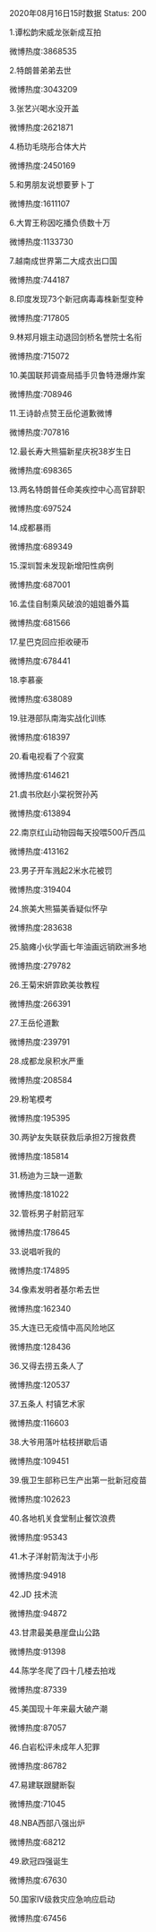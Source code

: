 2020年08月16日15时数据
Status: 200

1.谭松韵宋威龙张新成互拍

微博热度:3868535

2.特朗普弟弟去世

微博热度:3043209

3.张艺兴喝水没开盖

微博热度:2621871

4.杨玏毛晓彤合体大片

微博热度:2450169

5.和男朋友说想要萝卜丁

微博热度:1611107

6.大胃王称因吃播负债数十万

微博热度:1133730

7.越南成世界第二大成衣出口国

微博热度:744187

8.印度发现73个新冠病毒毒株新型变种

微博热度:717805

9.林郑月娥主动退回剑桥名誉院士名衔

微博热度:715072

10.美国联邦调查局插手贝鲁特港爆炸案

微博热度:708946

11.王诗龄点赞王岳伦道歉微博

微博热度:707816

12.最长寿大熊猫新星庆祝38岁生日

微博热度:698365

13.两名特朗普任命美疾控中心高官辞职

微博热度:697524

14.成都暴雨

微博热度:689349

15.深圳暂未发现新增阳性病例

微博热度:687001

16.孟佳自制乘风破浪的姐姐番外篇

微博热度:681566

17.星巴克回应拒收硬币

微博热度:678441

18.李慕豪

微博热度:638089

19.驻港部队南海实战化训练

微博热度:618397

20.看电视看了个寂寞

微博热度:614621

21.虞书欣赵小棠祝贺孙芮

微博热度:613894

22.南京红山动物园每天投喂500斤西瓜

微博热度:413162

23.男子开车溅起2米水花被罚

微博热度:319404

24.旅美大熊猫美香疑似怀孕

微博热度:283638

25.脑瘫小伙学画七年油画远销欧洲多地

微博热度:279782

26.王菊宋妍霏欧美妆教程

微博热度:266391

27.王岳伦道歉

微博热度:239791

28.成都龙泉积水严重

微博热度:208584

29.粉笔模考

微博热度:195395

30.两驴友失联获救后承担2万搜救费

微博热度:185814

31.杨迪为三缺一道歉

微博热度:181022

32.管栎男子射箭冠军

微博热度:178645

33.说唱听我的

微博热度:174895

34.像素发明者基尔希去世

微博热度:162340

35.大连已无疫情中高风险地区

微博热度:128436

36.又得去捞五条人了

微博热度:120537

37.五条人 村镇艺术家

微博热度:116603

38.大爷用落叶枯枝拼歇后语

微博热度:109451

39.俄卫生部称已生产出第一批新冠疫苗

微博热度:102623

40.各地机关食堂制止餐饮浪费

微博热度:95343

41.木子洋射箭淘汰于小彤

微博热度:94918

42.JD 技术流

微博热度:94872

43.甘肃最美悬崖盘山公路

微博热度:91398

44.陈学冬爬了四十几楼去拍戏

微博热度:87339

45.美国现十年来最大破产潮

微博热度:87057

46.白岩松评未成年人犯罪

微博热度:86782

47.易建联跟腱断裂

微博热度:71045

48.NBA西部八强出炉

微博热度:68212

49.欧冠四强诞生

微博热度:67630

50.国家Ⅳ级救灾应急响应启动

微博热度:67456

